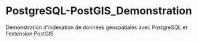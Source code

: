 # PostgreSQL-PostGIS_Demonstration
Démonstration d'indexation de données géospatiales avec PostgreSQL et l'extension PostGIS

